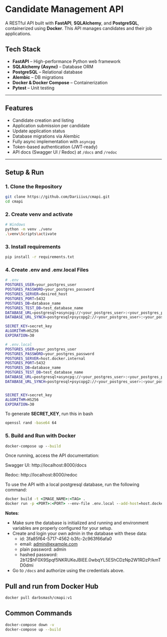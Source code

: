 # Candidate Management API

A RESTful API built with **FastAPI**, **SQLAlchemy**, and **PostgreSQL**, containerized using **Docker**. This API manages candidates and their job applications.

## Tech Stack

- **FastAPI** – High-performance Python web framework
- **SQLAlchemy (Async)** – Database ORM
- **PostgreSQL** – Relational database
- **Alembic** – DB migrations
- **Docker & Docker Compose** – Containerization
- **Pytest** – Unit testing

---

## Features

- Candidate creation and listing
- Application submission per candidate
- Update application status
- Database migrations via Alembic
- Fully async implementation with `asyncpg`
- Token-based authentication (JWT-ready)
- API docs (Swagger UI / Redoc) at `/docs` and `/redoc`

---

## Setup & Run

### 1. Clone the Repository

```bash
git clone https://github.com/Dariiius/cmapi.git
cd cmapi
```

### 2. Create venv and activate

```bash
# Windows
python -m venv ./venv
.\venv\Scripts\activate
```

### 3. Install requirements

```bash
pip install -r requirements.txt
```


### 4. Create .env and .env.local Files

```bash
# .env
POSTGRES_USER=your_postgres_user
POSTGRES_PASSWORD=your_postgres_password
POSTGRES_SERVER=desired_host
POSTGRES_PORT=5432
POSTGRES_DB=database_name
POSTGRES_TEST_DB=test_database_name
DATABASE_URL=postgresql+asyncpg://<your_postgres_user>:<your_postgres_password>@<desired_host>:5423/<database_name>
DATABASE_URL_SYNCH=postgresql+psycopg2://<your_postgres_user>:<your_postgres_password>@<desired_host>:53432/<database_name>

SECRET_KEY=secret_key
ALGORITHM=HS256
EXPIRATION=30
```

```bash
# .env.local
POSTGRES_USER=your_postgres_user
POSTGRES_PASSWORD=your_postgres_password
POSTGRES_SERVER=host.docker.internal
POSTGRES_PORT=5432
POSTGRES_DB=database_name
POSTGRES_TEST_DB=test_database_name
DATABASE_URL=postgresql+asyncpg://<your_postgres_user>:<your_postgres_password>@host.docker.internal:5432/<database_name>
DATABASE_URL_SYNCH=postgresql+psycopg2://<your_postgres_user>:<your_postgres_password>@host.docker.internal:5432/<database_name>


SECRET_KEY=secret_key
ALGORITHM=HS256
EXPIRATION=30
```

To generate **SECRET_KEY**, run this in bash

```bash
openssl rand -base64 64
```

### 5. Build and Run with Docker

```cmd
docker-compose up --build
```
Once running, access the API documentation:

Swagger UI: http://localhost:8000/docs

Redoc: http://localhost:8000/redoc


To use the API with a local postgresql database, run the following command:

```cmd
docker build -t <IMAGE_NAME>:<TAG> .
docker run -p <PORT>:<PORT> --env-file .env.local --add-host=host.docker.internal:host-gateway <IMAGE_NAME>:<TAG>
```

**Notes**: 
-  Make sure the database is initialized and running and environment variables are properly configured for your setup. 
-  Create and login your own admin in the database with these data:
    - id: 3fa85f64-5717-4562-b3fc-2c963f66afa0
    - email: admin@example.com
    - plain password: admin
    - hashed password: $2b$12$hF0X9Spqf5NKRUKeJBlEE.0wbqYL5EShCDzNp2W1RDzP/kmTD0dmi
- Go to `/docs` and authorize using the credentials above.

## Pull and run from Docker Hub
```bash
docker pull darbsmash/cmapi:v1
```

## Common Commands

```bash
docker-compose down -v
docker-compose up --build
```
